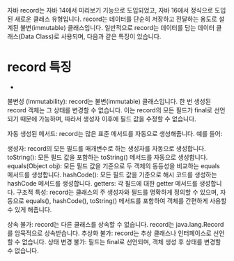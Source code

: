 자바 record는 자바 14에서 미리보기 기능으로 도입되었고,
자바 16에서 정식으로 도입된 새로운 클래스 유형입니다.
record는 데이터를 단순히 저장하고 전달하는 용도로 설계된 불변(immutable) 클래스입니다. 
일반적으로 record는 데이터를 담는 데이터 클래스(Data Class)로 사용되며, 다음과 같은 특징이 있습니다.


# record 특징
- 
불변성 (Immutability):
record는 불변(immutable) 클래스입니다. 한 번 생성된 record 객체는 그 상태를 변경할 수 없습니다. 이는 record의 모든 필드가 final로 선언되기 때문에 가능하며, 따라서 생성자 이후에 필드 값을 수정할 수 없습니다.

자동 생성된 메서드:
record는 많은 표준 메서드를 자동으로 생성해줍니다. 예를 들어:

생성자: record의 모든 필드를 매개변수로 하는 생성자를 자동으로 생성합니다.
toString(): 모든 필드 값을 포함하는 toString() 메서드를 자동으로 생성합니다.
equals(Object obj): 모든 필드 값을 기준으로 두 객체의 동등성을 비교하는 equals 메서드를 생성합니다.
hashCode(): 모든 필드 값을 기준으로 해시 코드를 생성하는 hashCode 메서드를 생성합니다.
getters: 각 필드에 대한 getter 메서드를 생성합니다.
구조적 특성:
record는 클래스의 주 생성자와 필드를 명확하게 정의할 수 있으며, 자동으로 equals(), hashCode(), toString() 메서드를 포함하여 객체를 간편하게 사용할 수 있게 해줍니다.


상속 불가: record는 다른 클래스를 상속할 수 없습니다. record는 java.lang.Record를 암묵적으로 상속받습니다.
추상화 불가: record는 추상 클래스나 인터페이스로 선언할 수 없습니다.
상태 변경 불가: 필드는 final로 선언되며, 객체 생성 후 상태를 변경할 수 없습니다.
